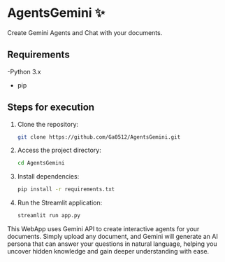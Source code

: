 # AgentsGemini ✨
 Create Gemini Agents and Chat with your documents.

## Requirements

-Python 3.x
- pip

## Steps for execution

1. Clone the repository:
    ```bash
    git clone https://github.com/Ga0512/AgentsGemini.git
    ```
2. Access the project directory:
    ```bash
    cd AgentsGemini
    ```
3. Install dependencies:
    ```bash
    pip install -r requirements.txt
    ```
4. Run the Streamlit application:
    ```bash
    streamlit run app.py
    ```

This WebApp uses Gemini API to create interactive agents for your documents. Simply upload any document, and Gemini will generate an AI persona that can answer your questions in natural language, helping you uncover hidden knowledge and gain deeper understanding with ease.
